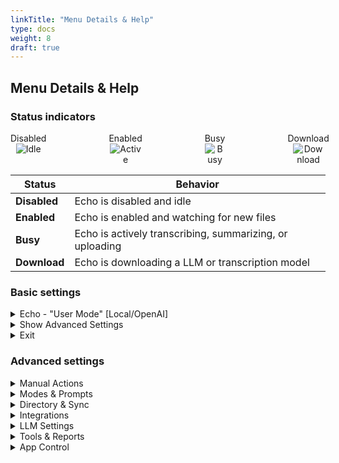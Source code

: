 ```yaml
---
linkTitle: "Menu Details & Help"
type: docs
weight: 8
draft: true
---
```

## Menu Details & Help
### Status indicators
<div style="display: flex; gap: 100px; text-align: center;">
    <div>
        <div>Disabled</div>
        <img src="/images/scribe_idle.ico" alt="Idle" style="max-width: 50px; height: auto;">
    </div>
    <div>
        <div>Enabled</div>
        <img src="/images/scribe_active.ico" alt="Active" style="max-width: 50px; height: auto;">
    </div>
    <div>
        <div>Busy</div>
        <img src="/images/scribe_busy.ico" alt="Busy" style="max-width: 50px; height: auto;">
    </div>
    <div>
        <div>Download</div>
        <img src="/images/scribe_downloading.ico" alt="Download" style="max-width: 50px; height: auto;">
    </div>
</div>

| **Status**   | **Behavior**                                             |
|--------------|----------------------------------------------------------|
| **Disabled** | Echo is disabled and idle                                |
| **Enabled**  | Echo is enabled and watching for new files               |
| **Busy**     | Echo is actively transcribing, summarizing, or uploading |
| **Download** | Echo is downloading a LLM or transcription model         |

### Basic settings
<details>
<summary>Echo - "User Mode" [Local/OpenAI]</summary>

- The Echo task is enabled upon launch by default but can be toggled on/off by selecting the menu item.

	{{< callout type="warning" >}}
	If the Echo task is greyed out, App configuration is incomplete or invalid. 
	{{< /callout >}}

- When enabled, Echo automatically looks for new audio files, performs summarization based on the current User Mode, and uploads new files to the user-defined folders.
	- If Notion is enabled and setup, new summaries are automatically uploaded to a Notion database.
	- If Autosync is enabled, newly generated summaries will automatically overwrite old files if there is a filename match.  
- The Echo task status shows the current User Mode as "Developer," "Business," "Personal," or "Custom."
- The Echo task status shows the current compute resource as either "Local" or "OpenAI."
	- If the UI says "Local," then both transcription and summarization are set to your local machine.
	- If the UI says "OpenAI," then either transcription or summarization (or both) are set to use OpenAI and an API key has been provided.

	{{< callout type="warning" >}}
	Using OpenAI means that data is sent to the OpenAI servers before being returned to your computer. An internet connection is required for this mode and it may incur expenses depending on selected OpenAI models.
	{{< /callout >}}
</details>

<details>
<summary>Show Advanced Settings</summary>

- Advanced settings is toggleable and is saved to the configuration file. Restarting the App will automatically load the last saved menu mode.
</details>

<details>
<summary>Exit</summary>

- App exits from tray and no longer runs in the background. Ollama will remain in the tray app but cached models will be cleared from memory and may need to re-initialize during next app launch.
</details>

### Advanced settings
<details>
<summary>Manual Actions</summary>

### Manual Actions
- #### Run custom summary
	- Enables the user to manually select one more files for summarization with custom prompting. These prompts are different than the currently selected User Mode and allow the user to run individual summaries without having to change current mode or stop automatic background processes.
	- The output file quality and format will vary based on the selected prompting, though typically are simple summary paragraphs.
	- To use custom summary
		- Select one or multiple files using standard keyboard shortcuts.
		- Select your preferred prompt from the dropdown menu. You can add, edit, and delete custom prompts elsewhere in the App advanced settings.
		- After selecting the custom prompt, summarization will start, using either Local or OpenAI resources depending on current settings.
		- Once summarization is complete, name the file and select "Save." Files will automatically be moved to the user-selected "Custom" folder path. 

		{{< callout type="warning" >}}
		The custom summary function does not automatically apply Tags, prepare Keynotes, or append Transcripts from the selected files. 
		{{< /callout >}}

- #### Run weekly summary
	- If selected, will force the app to check whether any new weekly summaries are available for generation.
- #### Run monthly summary
	- If selected, will force the app to check whether any new monthly summaries are available for generation. 
 
	{{< callout type="info" >}}
	If the Echo task is enabled, the app automatically checks whether new weekly and monthly summaries are available once per hour.
	{{< /callout >}}

- #### Tag file with keywords
	- Enables the user to select any .md file and apply tags from the current User Mode. When selected, navigate to the target .md file and confirm selection in the App. Tags will automatically be applied if any matches are found.
</details>

<details>
<summary>Modes & Prompts</summary>

### Modes & Prompts
- #### Switch mode
	- Select the currently active User Mode. Available and correctly configured modes can be selected from the dropdown menu. Changing the active User Mode will update the current "Echo" task status.
	- All new summaries will use the newly selected mode. Existing summaries from the prior user mode will not be overwritten.

- #### Edit modes 
	{{< callout type="warning" >}}
	Adding or modifying a custom user mode is an advanced action and is not recommended for casual users.
	{{< /callout >}}
	- Add, remove, or edit custom user modes, such as personal journaling, goal setting and reflection, fitness and health tracking, bedtime storytelling, D&D worldbuilding, etc. Anything you talk a lot about! 
	- Select Add/Remove/Edit from the first dropdown menu.
	- To "Add" a new custom user mode, the user must first prepare several files, including:
		- Ollama system prompt for individual summaries (no filetype suffix)
		- Ollama system prompt for weekly summaries (no filetype suffix)
		- Ollama system prompt for monthly summaries (no filetype suffix)
		- OpenAI system prompt for individual summaries (.txt)
		- OpenAI system prompt for weekly summaries (.txt)
		- OpenAI system prompt for monthly summaries (.txt)
		- Taglist .json file
	- Using the GUI, provide a custom name for the new user mode and navigate to the prepared files. Once all fields exist and the custom user mode name is unique, "Save" the new user mode.
	- To "Remove" a custom user mode, simply select the desired mode from the dropdown and complete confirmation prompting. Removing a custom user mode does not delete or modify the matching system prompts or taglist files.
	- To "Edit" a custom user mode, navigate to the desired mode from the dropdown menu.
	- Using the GUI, make any necessary modifications and/or select updated system prompts and taglist files (see "Add" custom user mode for details). Once all fields exist and the name is unique, "Save" edits to the user mode.
- #### Edit prompts
	- Add, remove, or edit custom prompts for the "Run custom summary" function. These custom prompts are meant as lightweight prompting options that allow the user run one-off summaries with flexibility and without preparing system prompts or custom models. Some prompt tuning via "Edit" may be required to get the desired output. 
	- Select Add/Remove/Edit from the first dropdown menu.
	- To "Add" a new custom prompt, provide a custom name and prompting instructions for each step of summarization. The summarization script "chunks" the text-to-be-summarized into more manageable pieces, and so you must provide both an initial prompt (for the first chunk) and chunk prompts (to for continued summarization). All prompts must contain "{chunk}" at the end of the prompt in order for the script to ingest appropriately. See autofill examples for formatting details.
		- Summary initial prompt - provide initial context and instructions to the LLM about what the scope of the summary should contain.
		- Summary chunk prompt - provide supporting context and instructions to the LLM about what is being summarized. 
		- Keynote initial prompt
		- Keynote chunk prompt
	- Once all fields exist and the custom prompt name is unique, "Save" the new custom prompts. The app will automatically restart, and the new prompt will become available in "Run custom summary."
	- To "Remove" a prompt, simply select the desired prompt from the dropdown and complete confirmation screens. Removing the custom prompt deletes all prompting instructions and cannot be undone.
	- To "Edit" a custom prompt, navigate to the desired prompt from the dropdown menu.
	- Using the GUI, make any necessary modifications to the prompts or name. Once all fields exist and the name is unique, "Save" edits to the custom prompt.

	{{< callout type="info" >}}
	If the mode is set to "local," all currently installed Ollama models will be shown in the dropdown menu. To install additional models, either do so directly via Ollama or by entering the desired model in [Set Ollama model](#set-ollama-model). Using the in-app method will set the default Echo summarization model to whatever is entered, so you may need to reset the original model after download is complete.

	If the mode is set to "openai," you may select from the dropdown menu or enter alternative [OpenAI](https://platform.openai.com/docs/models) models of your choosing.
	{{< /callout >}}

- #### Edit tags
	- Allows the user to customize the taglist of the currently selected User Mode displayed in the "Echo" task bar. Tags can be added, removed, or edited via the GUI.
	
	{{< callout type="info" >}}
	Echo does not support multi-word tags or nonsense words. Abbreviations occasionally work, such as "LLM" or "API," though not always. For the most consistent tagging, use simple, one-word tags and enter as lower-case.
	{{< /callout >}}
	
</details>

<details>
<summary>Directory & Sync</summary>

### Directory & Sync
- #### Set folders
	- Set new folder paths for the output summary files. Simply navigate to the desired location for each folder.

	{{< callout type="info" >}}
	The summary file type in the Notion database is set based on the folder path. If Notion is enabled, it is strongly recommended to set separate folders for individual, weekly, monthly, and custom outputs for clear labeling. If a single folder is used for multiple summary types, Notion will report "unknown" summary type.
	{{< /callout >}}

- #### Set preferences
	- Customize the output summary files from "Echo," including output filename, tags, keynotes, and appended transcripts.
	- To change filename, simply enter the preferred name. The GUI will automatically update to show what the new filesname will look like. Currently, it is impossible to remove or modify the appended dates/timestamps and (Weekly)/(Monthly) labels.

	{{< callout type="warning" >}}
	When a new filename is selected, the user must confirm deletion of cached summary files within the App folder. This does not impact the saved files in the users folders or Notion uploads (if enabled). Canceling out will not delete any files and will not save the updated filename.  
	
	Once "Confirm" is selected, the cached files will be deleted and Echo will automatically start re-summarizing all existing transcripts, weekly, and monthly summaries with the new filename. Please note, this may take a while depending on the number of files to be re-summarized.
	{{< /callout >}}

	- In addition to filename, the user can toggle the output format of the various summaries to include or exclude "Tags," "Keynotes," and "Transcripts." Changing these toggles will not reset cached files. These new settings will only apply to newly generated summaries.

	{{< callout type="info" >}}
	Disabling "Keynotes" will reduce both input and output tokens required to perform summarization tasks.  However, disabling "Transcripts" does not impact the number of required tokens.
	{{< /callout >}}

- #### Set autosync
	- Enable/disable Autosync functionality. It is recommended to enable Autosync.
	- If Autosync is enabled:
		- Summaries generated by Echo are automatically pushed to user folders and overwrite files of the same name.
		- Manual edits to summaries in the user folders are automatically pushed to Notion.
		- The direction of file overwrite is: cached summaries (not seen) --> summaries in user folders --> Notion database entries

		{{< callout type="warning" >}}
		 Because of file overwrite actions, there is a possibility of data loss under a very specific set of conditions:
		- If Autosync is enabled and Notion is disabled:
			- Any manual edits will be overwritten if in-app "cached files" are deleted and regenerated (very uncommon and requires manual confirmation).
		- If Autosync is enabled and Notion integration is enabled:
			- Any manual edits to the Notion database entries will be overwritten if 1) the user makes separate edits to the original summary file or 2) if in-app "cached files" are deleted and regenerated (very uncommon and requires manual confirmation).
		{{< /callout >}}

- #### Notion re-sync
	- Manually force a re-sync of user files to Notion database based on most recent timestamp.

		{{< callout type="warning" >}}
		If the files in the user directories have been manually modified or updated, these changes will overwrite current Notion database files.
		{{< /callout >}}
</details>

<details>
<summary>Integrations</summary>

### Integrations
- #### OpenAI API
	- Set an API key for OpenAI, which is required to use OpenAI summarization or transcription functionality. Before setting up, create an OpenAI account and add balance to the account.
	- To setup:
		- Visit [OpenAI](https://platform.openai.com/api-keys) for an API key.
		- In the upper right hand corner, select "Create a new secret key" and follow prompting.
		- Copy the secret key to the clipboard and paste into the Echo app.

		{{< callout type="warning" >}}
		The API key is stored locally and in plain text in the config.toml file, which is in the root directory of the Echo app folder.
		{{< /callout >}}

- #### Notion setup
	- Connect Echo with [Notion](https://www.notion.com/), a cloud-based note taking and organization app.
	- A setup video is shown here (@@@) and is documented below.
	- Before proceeding, create a Notion account. Setup can be performed with either the in-browser app or the downloaded Notion app
	- In the browser or app, select "Add a page" and label as preferred (e.g. using "Echo" as an example for the below instructions)
	- On the new page, add a new "Database - Inline"
	- Format the new database with the following columns in this exact order:
		- First column: "Name"
		- Second column: "Tags" - change column type to "Multi-select"
		- Third column: "Date" - change column type to "Date"
		- Fourth column: "Type" - change column type to "Multi-select"
		- Fifth column: "Last uploaded" - change column type to "Date"
	- Once the database is setup, API access needs to be given to the specific page. Visit [Notion Integrations](https://www.notion.so/my-integrations) and login/create an account.
	- Add a "New Integration" and select the associated workspace containing the "Echo" page. "Type" can be set to "Internal." 
	- Navigate to the "Access" tab, "+Select pages," and select the new "Echo" page. Confirm access.
	- Navigate to the "Configuration" tab and ensure access to Read/Update/Insert content.
	- Show the "Internal Integration Secret" API key and copy into the Echo app Notion setup page.

	{{< callout type="warning" >}}
	The API key is stored locally and in plain text in the config.toml file, which is in the root directory of the Echo app folder.
	{{< /callout >}}
	
	- Return to the Notion "Echo" page and navigate to database settings. Select "Copy link to view," which provides a URL string.
	- In the Echo app, paste the unique, 32 character string from the URL into the setup dialog and save changes.
	
	{{< callout type="info" >}}
	The 32 character string is buried in the URL and precedes "?v", such as:  
	`www.notion.so/`<span style="background: yellow; color:black;">22767a106600802ab991fba13bf1f8b8</span>`?v=22767a1066008032bd49000c64c00285&source=copy_link`
	{{< /callout >}}
	
	- If performed correctly, the app will restart and summary files will automatically start updating in the Notion database.

- #### Obsidian setup
	- The Echo app was originally designed for [Obsidian](https://obsidian.md/download) users. Simply set the file directory paths for summary outputs to the desired Obsidian Vault. No additional actions are required.
</details>

<details>
<summary>LLM Settings</summary>

### LLM Settings
- #### Echo model settings
	- Set or edit the default summarization and transcription settings for Echo.

	{{< callout type="info" >}}
	During app start-up, Echo quickly checks for the presence of an NVIDIA GPU. If a compatible NVIDIA GPU is not detected, the user can select either OpenAI or CPU-only local fallback.
	{{< /callout >}}

	- Summarization options:
		- If summarization is set to "Local," Echo will use custom Ollama models, which are generated by the App during first time setup. By default, the Ollama base model is Mistral, which is lightweight and performant for basic summarization tasks.
		- If summarization is set to "OpenAI," the default model is set to GPT3.5-turbo, which is a good balance of summarization quality, speed, and token cost (as of July 2025).

		{{< callout type="info" >}}
		Alternative local models can be set using [Ollama models](#set-ollama-model). Alternate [OpenAI](https://platform.openai.com/docs/models) models can be manually entered by writing-in the dropdown menu.
		{{< /callout >}}

	- Transcription options:
		- If transcription is set to "local" the user can choose the selected model and compute resource.
			- The transcription models include base, medium, large, etc.

			{{< callout type="info" >}}
			The highest fidelity model is large_v3, which can be resource intensive. Smaller models, like "medium" may be more practical on lower-end hardware if the transcription speed is too slow (see [Echo speed check](#echo-speed-check) for in-app testing method).
			{{< /callout >}}

			- The transcription compute options are either cuda-based (i.e. GPU) or CPU-based. Cuda will be selected by default for most users and is strongly preferred if an NVIDIA GPU is available.
		- If transcription is is set to "OpenAI," audio files will be uploaded to OpenAI and transcribed using "Whisper."

			{{< callout type="warning" >}}
			Transcription via OpenAI can be expensive, especially for large files.
			{{< /callout >}}

- #### Set Ollama model
	- Select different Ollama model as the "base" model, for testing and development.
	- By default, Mistral 7B is used as the base model. Three custom models are generated from the base model, using the provided, in-app system prompt files. If the user wants to test alternates (i.e. Deepseek, Mixtral, Llama2, etc), they can enter or select within this dialog page.
	- Currently installed Ollama models (cmd, "ollama list") are shown in the dropdown menu. New models, not yet downloaded, can be entered manually but must explicitly match one of the models listed on the [Ollama page](https://ollama.com/search).
	- If a new model is selected that has not yet been downloaded, the user must approve of the 3rd party download.

	{{< callout type="info" >}}
	In testing and development, Mistral consistently generated the highest quality summarization results and is strongly recommended. It is relatively lightweight, compared to many alternatives, and is operable on most hardware.
	{{< /callout >}} 
	
</details>

<details>
<summary>Tools & Reports</summary>

### Tools & Reports
- #### Echo statistics
	- A simple dialog page that shows the user app statistics and usage. Values can be reset, if desired.
- #### Echo speed check
	- An in-app calculator that allows the user to test in-app transcription and summarization speeds, as well as estimate cost of running locally versus using OpenAI servers.
	- To test transcription speed, select the appropriate button. A short, 3 minute test file will be transcribed and the time taken to perform transcription is used to calculate a speed multiplier (i.e. 1 minute to transcribe 3 minutes = 3x). Run this test twice to get more accurate values.

	{{< callout type="info" >}}
	 The transcription speed test feature is not available if transcription services are set to OpenAI.
	{{< /callout >}}

	- To test summarization speed, select the appropriate button. The app will cache the base Ollama model and perform measurement of "tokens per second" or TPS. The summarization speed test is not available if summarization services are set to OpenAI.
	- Select the appropriate wattage of your compute hardware (i.e. GPU wattage or CPU wattage) and approximate cost of electricity (per kWh) for your area.
	- Selecting "calculate" will compare the cost of local analysis, based on cost of electricity, total minutes of transcription, and total accumulated tokens during the app lifetime (from App Statistics). Comparisons are also provided as-if both transcription and summarization are performed with OpenAI.

	{{< callout type="info" >}}
	The cost of OpenAI transcription and summarization is dependent on the selected model, but the calculator assumes GPT3.5-turbo is used for summarization and Whisper is used for transcription (pricing as-of July 2025).
	{{< /callout >}}

</details>

<details>
<summary>App Control</summary>

### App Control
- #### Setup wizard
	- Reset all settings and perform first-time setups again.
- #### License
	- Add or update the Echo app license. The app is free to use without a license, but please do not proliferate or share. If you find value in Echo, please consider supporting the developer.
	- If the app license is absent or invalid, the user will be notified with occasional reminders about activation and total usage.
- #### Cached files

	{{< callout type="warning" >}}
	Clearing cached files may result in data loss, if manual edits have been made to the output summary files. Please carefully review below notes before proceeding.
	{{< /callout >}}

	- Clear all
		- Clear all in-app cached transcripts and summaries. This is not a typical action and will require re-compute of all audio files and re-summarization of all transcripts. If Autosync is enabled, newly generated summaries will overwrite old files and manual edits will be lost.
	- Clear summaries
		- Clear all in-app cached summaries. This is not a typical action and will require re-summarization of all transcripts. If Autosync is enabled, newly generated summaries will overwrite old files and manual edits will be lost.
	- Clear transcripts
		- Clear all in-app cached transcripts. This is not a typical action. There will be no impact to summaries or to user files. No data will be ovewritten.
- View logs
	- Access to the Echo app logs. If errors occur, logs may be useful for diagnosing the root cause.
- Restart
	- Tray app restart. In the event that multiple functions are greyed out, restarting the app can often clear errors.
- About / Help
	- Provides information about the app, including help links.
	- If the app license is valid, the user can toggle whether or not the default footer appears in the Echo summaries. This toggle is not available if the license is absent or invalid and is the only restricted function of the app.
</details>